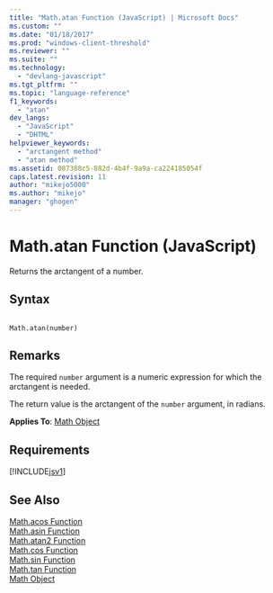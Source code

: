 ```yaml
---
title: "Math.atan Function (JavaScript) | Microsoft Docs"
ms.custom: ""
ms.date: "01/18/2017"
ms.prod: "windows-client-threshold"
ms.reviewer: ""
ms.suite: ""
ms.technology: 
  - "devlang-javascript"
ms.tgt_pltfrm: ""
ms.topic: "language-reference"
f1_keywords: 
  - "atan"
dev_langs: 
  - "JavaScript"
  - "DHTML"
helpviewer_keywords: 
  - "arctangent method"
  - "atan method"
ms.assetid: 087388c5-882d-4b4f-9a9a-ca224185054f
caps.latest.revision: 11
author: "mikejo5000"
ms.author: "mikejo"
manager: "ghogen"
---
```

# Math.atan Function (JavaScript)
Returns the arctangent of a number.  
  
## Syntax  
  
```  
  
Math.atan(number)   
```  
  
## Remarks  
 The required `number` argument is a numeric expression for which the arctangent is needed.  
  
 The return value is the arctangent of the `number` argument, in radians.  
  
 **Applies To**: [Math Object](../../javascript/reference/math-object-javascript.md)  
  
## Requirements  
 [!INCLUDE[jsv1](../../javascript/misc/includes/jsv1-md.md)]  
  
## See Also  
 [Math.acos Function](../../javascript/reference/math-acos-function-javascript.md)   
 [Math.asin Function](../../javascript/reference/math-asin-function-javascript.md)   
 [Math.atan2 Function](../../javascript/reference/math-atan2-function-javascript.md)   
 [Math.cos Function](../../javascript/reference/math-cos-function-javascript.md)   
 [Math.sin Function](../../javascript/reference/math-sin-function-javascript.md)   
 [Math.tan Function](../../javascript/reference/math-tan-function-javascript.md)   
 [Math Object](../../javascript/reference/math-object-javascript.md)